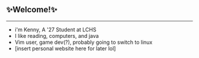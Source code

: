 ## ✨Welcome!✨
------------------------------------------------------------

 - i'm Kenny, A '27 Student at LCHS 
 - I like reading, computers, and java 
 - Vim user, game dev(?), probably going to switch to linux
 - [insert personal website here for later lol]

<!--
**kennylwe/kennylwe** is a ✨ _special_ ✨ repository because its `README.md` (this file) appears on your GitHub profile.

Here are some ideas to get you started:

- 🔭 I’m currently working on ...
- 🌱 I’m currently learning ...
- 👯 I’m looking to collaborate on ...
- 🤔 I’m looking for help with ...
- 💬 Ask me about ...
- 📫 How to reach me: ...
- 😄 Pronouns: ...
- ⚡ Fun fact: ...
-->
